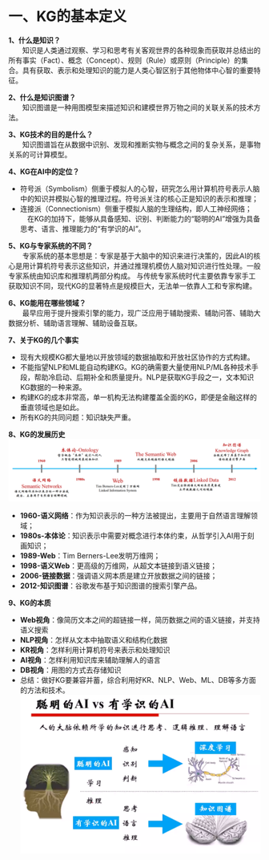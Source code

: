 
# 一、KG的基本定义

**1、什么是知识？**  
&emsp;&emsp;知识是人类通过观察、学习和思考有关客观世界的各种现象而获取并总结出的所有事实（Fact）、概念（Concept）、规则（Rule）或原则（Principle）的集合。具有获取、表示和处理知识的能力是人类心智区别于其他物体中心智的重要特征。

**2、什么是知识图谱？**  
&emsp;&emsp;知识图谱是一种用图模型来描述知识和建模世界万物之间的关联关系的技术方法。

**3、KG技术的目的是什么？**  
&emsp;&emsp;知识图谱旨在从数据中识别、发现和推断实物与概念之间的复杂关系，是事物关系的可计算模型。

**4、KG在AI中的定位？**  
- 符号派（Symbolism）侧重于模拟人的心智，研究怎么用计算机符号表示人脑中的知识并模拟心智的推理过程。符号派关注的核心正是知识的表示和推理；  
- 连接派（Connectionism）侧重于模拟人脑的生理结构，即人工神经网络；  
&emsp;在KG的加持下，能够从具备感知、识别、判断能力的“聪明的AI”增强为具备思考、语言、推理能力的“有学识的AI”。

**5、KG与专家系统的不同？**  
&emsp;&emsp;专家系统的基本思想是：专家是基于大脑中的知识来进行决策的，因此AI的核心是用计算机符号表示这些知识，并通过推理机模仿人脑对知识进行性处理。一般专家系统由知识库和推理机两部分构成。
与传统专家系统时代主要依靠专家手工获取知识不同，现代KG的显著特点是规模巨大，无法单一依靠人工和专家构建。

**6、KG能用在哪些领域？**  
&emsp;&emsp;最早应用于提升搜索引擎的能力，现广泛应用于辅助搜索、辅助问答、辅助大数据分析、辅助语言理解、辅助设备互联。

**7、关于KG的几个事实**  
- 现有大规模KG都大量地以开放领域的数据抽取和开放社区协作的方式构建。
- 不能指望NLP和ML能自动构建KG。KG的确需要大量使用NLP/ML各种技术手段，帮助冷启动、后期补全和质量提升。NLP是获取KG手段之一，文本知识KG数据的一种来源。
- 构建KG的成本非常高，单一机构无法构建覆盖全面的KG，即便是金融这样的垂直领域也是如此。
- 所有KG的共同问题：知识缺失严重。

**8、KG的发展历史**  
![知识图谱发展历史](https://github.com/Shunli-Wang/-/blob/main/imgs/history.png)
- **1960-语义网络**：作为知识表示的一种方法被提出，主要用于自然语言理解领域；
- **1980s-本体论**：知识表示中需要对概念进行本体约束，从哲学引入AI用于刻画知识；
- **1989-Web**：Tim Berners-Lee发明万维网；
- **1998-语义Web**：更高级的万维网，从超文本链接到语义链接；
- **2006-链接数据**：强调语义网本质是建立开放数据之间的链接；
- **2012-知识图谱**：谷歌发布基于知识图谱的搜索引擎产品。

**9、KG的本质**  
- **Web视角**：像简历文本之间的超链接一样，简历数据之间的语义链接，并支持语义搜索
- **NLP视角**：怎样从文本中抽取语义和结构化数据
- **KR视角**：怎样利用计算机符号来表示和处理知识
- **AI视角**：怎样利用知识库来辅助理解人的语言
- **DB视角**：用图的方式去存储知识
- 总结：做好KG要兼容并蓄，综合利用好KR、NLP、Web、ML、DB等多方面的方法和技术。
![KG和AI的关系](https://github.com/Shunli-Wang/-/blob/main/imgs/AI.png)
